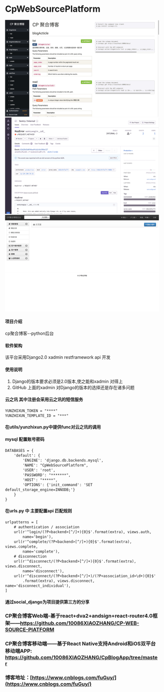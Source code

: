 # CpWebSourcePlatform

![image](https://github.com/10086XIAOZHANG/blogImgAttr/blob/master/916E727D11F718DB050BC153B6D204F9.png)
![image](https://github.com/10086XIAOZHANG/blogImgAttr/blob/master/%E6%97%A5%E5%BF%97%E7%AE%A1%E7%90%86.gif)
![image](https://github.com/10086XIAOZHANG/blogImgAttr/blob/master/%E5%90%8E%E5%8F%B0%E7%AE%A1%E7%90%86.gif)
#### 项目介绍

cp聚合博客--python后台

#### 软件架构

该平台采用Django2.0 xadmin  restframework api 开发


#### 使用说明

1. Django的版本要求必须是2.0版本,使之能和xadmin 对得上
2. GitHub 上面的xadmin 对Django的版本的选择还是存在诸多问题

#### 云之讯 其中注册会采用云之讯的短信服务

```
YUNZHIXUN_TOKEN = "****"
YUNZHIXUN_TEMPLATE_ID = "***"
```

#### 在utils/yunzhixun.py中提供func对云之讯的调用

#### mysql 配置账号密码

```
DATABASES = {
    'default': {
        'ENGINE': 'django.db.backends.mysql',
        'NAME': "CpWebSourcePlatform",
        'USER': 'root',
        'PASSWORD': "*******",
        'HOST': "*****",
        'OPTIONS': {'init_command': 'SET default_storage_engine=INNODB;'}
    }
}
```

#### 在urls.py 中 主要配置api 匹配规则

```
urlpatterns = [
    # authentication / association
    url(r'^login/(?P<backend>[^/]+){0}$'.format(extra), views.auth,
        name='begin'),
    url(r'^complete/(?P<backend>[^/]+){0}$'.format(extra), views.complete,
        name='complete'),
    # disconnection
    url(r'^disconnect/(?P<backend>[^/]+){0}$'.format(extra), views.disconnect,
        name='disconnect'),
    url(r'^disconnect/(?P<backend>[^/]+)/(?P<association_id>\d+){0}$'
        .format(extra), views.disconnect, name='disconnect_individual'),
]
```

#### 通过social_django为项目提供第三方的分享

### CP聚合博客Web端-基于react+dva2+andsign+react-router4.0框架——https://github.com/10086XIAOZHANG/CP-WEB-SOURCE-PlATFORM
### CP聚合博客移动端——基于React Native支持Android和iOS双平台移动端APP: https://github.com/10086XIAOZHANG/CpBlogApp/tree/master
### 博客地址：[https://www.cnblogs.com/fuGuy/](https://www.cnblogs.com/fuGuy/)

